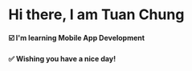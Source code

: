 # Hi there, I am Tuan Chung
#### :ballot_box_with_check: I'm learning Mobile App Development
#### :white_check_mark: Wishing you have a nice day!
